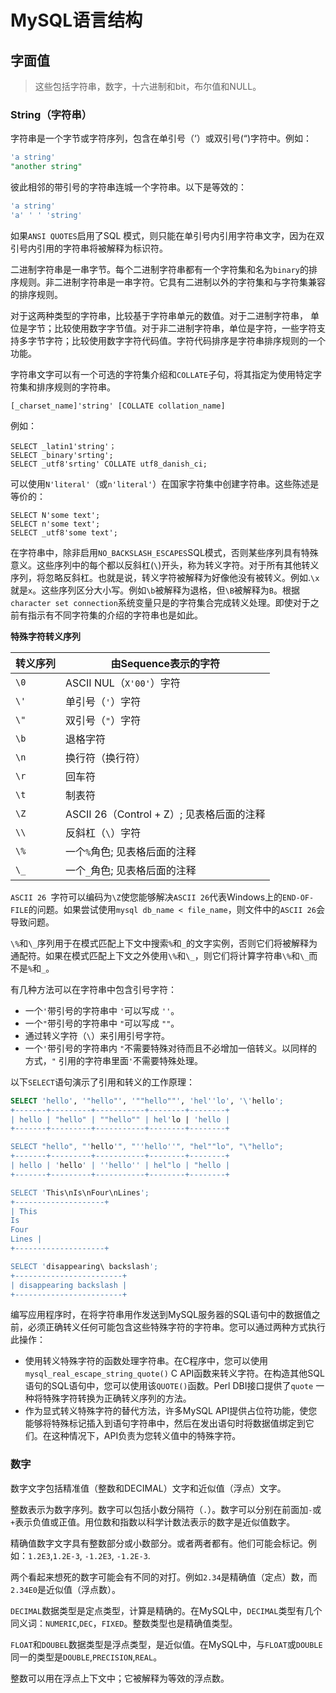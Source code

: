 # MySQL语言结构

## 字面值

> 这些包括字符串，数字，十六进制和bit，布尔值和NULL。

### String（字符串）

字符串是一个字节或字符序列，包含在单引号（‘）或双引号(“)字符中。例如：

```sql
'a string'
"another string"
```

彼此相邻的带引号的字符串连城一个字符串。以下是等效的：

```sql
'a string'
'a' ' ' 'string'
```

如果`ANSI QUOTES`启用了SQL 模式，则只能在单引号内引用字符串文字，因为在双引号内引用的字符串将被解释为标识符。

二进制字符串是一串字节。每个二进制字符串都有一个字符集和名为`binary`的排序规则。非二进制字符串是一串字符。它具有二进制以外的字符集和与字符集兼容的排序规则。



对于这两种类型的字符串，比较基于字符串单元的数值。对于二进制字符串， 单位是字节；比较使用数字字节值。对于非二进制字符串，单位是字符，一些字符支持多字节字符；比较使用数字字符代码值。字符代码排序是字符串排序规则的一个功能。

字符串文字可以有一个可选的字符集介绍和`COLLATE`子句，将其指定为使用特定字符集和排序规则的字符串。

```mysql
[_charset_name]'string' [COLLATE collation_name]
```

例如：

```mysql
SELECT _latin1'string'；
SELECT _binary'srting';
SELECT _utf8'srting' COLLATE utf8_danish_ci;
```

可以使用`N'literal'`（或`n'literal'`）在国家字符集中创建字符串。这些陈述是等价的：

```mysql
SELECT N'some text';
SELECT n'some text';
SELECT _utf8'some text';
```

在字符串中，除非启用`NO_BACKSLASH_ESCAPES`SQL模式，否则某些序列具有特殊意义。这些序列中的每个都以反斜杠(`\`)开头，称为转义字符。对于所有其他转义序列，将忽略反斜杠。也就是说，转义字符被解释为好像他没有被转义。例如.`\x`就是`x`。这些序列区分大小写。例如`\b`被解释为退格，但`\B`被解释为`B`。根据`character set connection`系统变量只是的字符集合完成转义处理。即使对于之前有指示有不同字符集的介绍的字符串也是如此。

**特殊字符转义序列**

| 转义序列 | 由Sequence表示的字符                      |
| -------- | ----------------------------------------- |
| `\0`     | ASCII NUL（`X'00'`）字符                  |
| `\'`     | 单引号（`'`）字符                         |
| `\"`     | 双引号（`"`）字符                         |
| `\b`     | 退格字符                                  |
| `\n`     | 换行符（换行符）                          |
| `\r`     | 回车符                                    |
| `\t`     | 制表符                                    |
| `\Z`     | ASCII 26（Control + Z）; 见表格后面的注释 |
| `\\`     | 反斜杠（`\`）字符                         |
| `\%`     | 一个`%`角色; 见表格后面的注释             |
| `\_`     | 一个`_`角色; 见表格后面的注释             |

`ASCII 26 `字符可以编码为`\Z`使您能够解决`ASCII 26`代表Windows上的`END-OF-FILE`的问题。如果尝试使用`mysql db_name < file_name`，则文件中的`ASCII 26`会导致问题。

`\%`和`\_`序列用于在模式匹配上下文中搜索`%`和`_`的文字实例，否则它们将被解释为通配符。如果在模式匹配上下文之外使用`\%`和`\_`，则它们将计算字符串`\%`和`\_`而不是`%`和`_`。

有几种方法可以在字符串中包含引号字符：

- 一个`'`带引号的字符串中 `'`可以写成 `''`。
- 一个`"`带引号的字符串中 `"`可以写成 `""`。
- 通过转义字符（`\`）来引用引号字符。
- 一个`'`带引号的字符串内 `"`不需要特殊对待而且不必增加一倍转义。以同样的方式，`"` 引用的字符串里面`'`不需要特殊处理。

以下`SELECT`语句演示了引用和转义的工作原理：

```sql
SELECT 'hello', '"hello"', '""hello""', 'hel''lo', '\'hello';
+-------+---------+-----------+--------+--------+
| hello | "hello" | ""hello"" | hel'lo | 'hello |
+-------+---------+-----------+--------+--------+

SELECT "hello", "'hello'", "''hello''", "hel""lo", "\"hello";
+-------+---------+-----------+--------+--------+
| hello | 'hello' | ''hello'' | hel"lo | "hello |
+-------+---------+-----------+--------+--------+

SELECT 'This\nIs\nFour\nLines';
+--------------------+
| This
Is
Four
Lines |
+--------------------+

SELECT 'disappearing\ backslash';
+------------------------+
| disappearing backslash |
+------------------------+
```

编写应用程序时，在将字符串用作发送到MySQL服务器的SQL语句中的数据值之前，必须正确转义任何可能包含这些特殊字符的字符串。您可以通过两种方式执行此操作：

- 使用转义特殊字符的函数处理字符串。在C程序中，您可以使用`mysql_real_escape_string_quote()` C API函数来转义字符。在构造其他SQL语句的SQL语句中，您可以使用该`QUOTE()`函数。Perl DBI接口提供了`quote` 一种将特殊字符转换为正确转义序列的方法。
- 作为显式转义特殊字符的替代方法，许多MySQL API提供占位符功能，使您能够将特殊标记插入到语句字符串中，然后在发出语句时将数据值绑定到它们。在这种情况下，API负责为您转义值中的特殊字符。





### 数字

数字文字包括精准值（整数和DECIMAL）文字和近似值（浮点）文字。

整数表示为数字序列。数字可以包括小数分隔符（`.`）。数字可以分别在前面加`-`或`+`表示负值或正值。用位数和指数以科学计数法表示的数字是近似值数字。

精确值数字文字具有整数部分或小数部分。或者两者都有。他们可能会标记。例如：`1.2E3`,`1.2E-3`, `-1.2E3`, `-1.2E-3`.

两个看起来想死的数字可能会有不同的对打。例如`2.34`是精确值（定点）数，而`2.34E0`是近似值（浮点数）。

`DECIMAL`数据类型是定点类型，计算是精确的。在MySQL中，`DECIMAL`类型有几个同义词：`NUMERIC`,`DEC`，`FIXED`。整数类型也是精确值类型。

`FLOAT`和`DOUBEL`数据类型是浮点类型，是近似值。在MySQL中，与`FLOAT`或`DOUBLE`同一的类型是`DOUBLE`,`PRECISION`,`REAL`。

整数可以用在浮点上下文中；它被解释为等效的浮点数。

